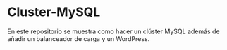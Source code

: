 # Cluster-MySQL
En este repositorio se muestra como hacer un clúster MySQL además de añadir un balanceador de carga y un WordPress.
